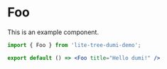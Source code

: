 # Foo

This is an example component.

```jsx
import { Foo } from 'lite-tree-dumi-demo';

export default () => <Foo title="Hello dumi!" />
```
